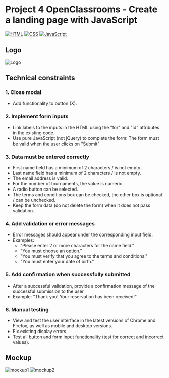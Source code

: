 # Project 4 OpenClassrooms - Create a landing page with JavaScript
[![HTML](https://img.shields.io/badge/HTML-HyperText%20Markup%20Language-orange)](https://developer.mozilla.org/fr/docs/Learn/HTML)
[![CSS](https://img.shields.io/badge/CSS-Cascading%20Style%20Sheets-blue)](https://developer.mozilla.org/fr/docs/Web/CSS)
[![JavaScript](https://img.shields.io/badge/JS-JavaScript-yellow)](https://www.javascript.com/)



## Logo
![Logo](https://github.com/yxwangOCR/YixuanWANG_P4_03112021_GameOn-website/blob/49a3b74ceed506c165f63e767ac8acf48a182d3e/starterOnly/Logo.png)


## Technical constraints

### 1. Close modal
- Add functionality to button (X).
### 2. Implement form inputs
- Link labels to the inputs in the HTML using the "for" and "id" attributes in the existing code.
- Use pure JavaScript (not jQuery) to complete the form: The form must be valid when the user clicks on "Submit"
### 3. Data must be entered correctly
- First name field has a minimum of 2 characters / is not empty.
- Last name field has a minimum of 2 characters / is not empty.
- The email address is valid.
- For the number of tournaments, the value is numeric.
- A radio button can be selected.
- The terms and conditions box can be checked, the other box is optional / can be unchecked.
- Keep the form data (do not delete the form) when it does not pass validation.
### 4. Add validation or error messages
- Error messages should appear under the corresponding input field. 
- Examples:
  - "Please enter 2 or more characters for the name field."
  - "You must choose an option."
  - "You must verify that you agree to the terms and conditions."
  - "You must enter your date of birth."
### 5. Add confirmation when successfully submitted
- After a successful validation, provide a confirmation message of the successful submission to the user 
- Example: "Thank you! Your reservation has been received!"
### 6. Manual testing
- View and test the user interface in the latest versions of Chrome and Firefox, as well as mobile and desktop versions. 
- Fix existing display errors.
- Test all button and form input functionality (test for correct and incorrect values).
## Mockup
![mockup1](https://github.com/yxwangOCR/YixuanWANG_P4_03112021_GameOn-website/blob/49a3b74ceed506c165f63e767ac8acf48a182d3e/starterOnly/Logo.png)
![mockup2](![Accueil](https://github.com/yxwangOCR/YixuanWANG_P4_03112021_GameOn-website/blob/49a3b74ceed506c165f63e767ac8acf48a182d3e/starterOnly/Logo.png))

